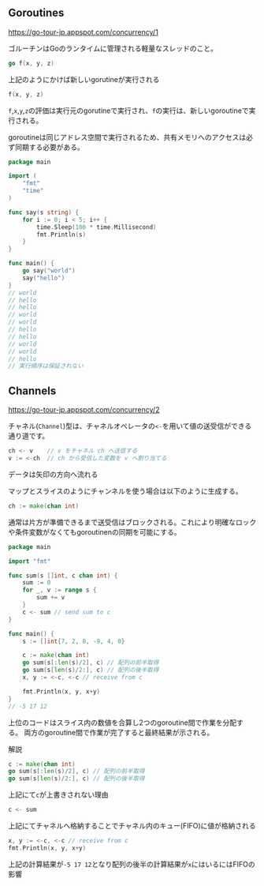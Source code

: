 ## Goroutines

https://go-tour-jp.appspot.com/concurrency/1

ゴルーチンはGoのランタイムに管理される軽量なスレッドのこと。

```go
go f(x, y, z)
```
上記のようにかけば新しいgorutineが実行される

```go
f(x, y, z)
```
`f`,`x`,`y`,`z`の評価は実行元のgorutineで実行され、`f`の実行は、新しいgoroutineで実行される。

goroutineは同じアドレス空間で実行されるため、共有メモリへのアクセスは必ず同期する必要がある。

```go
package main

import (
	"fmt"
	"time"
)

func say(s string) {
	for i := 0; i < 5; i++ {
		time.Sleep(100 * time.Millisecond)
		fmt.Println(s)
	}
}

func main() {
	go say("world")
	say("hello")
}
// world
// hello
// hello
// world
// world
// hello
// hello
// world
// world
// hello
// 実行順序は保証されない
```

## Channels

https://go-tour-jp.appspot.com/concurrency/2

チャネル(`Channel`)型は、チャネルオペレータの`<-`を用いて値の送受信ができる通り道です。

```go
ch <- v    // v をチャネル ch へ送信する
v := <-ch  // ch から受信した変数を v へ割り当てる
```
データは矢印の方向へ流れる

マップとスライスのようにチャンネルを使う場合は以下のように生成する。

```go
ch := make(chan int)
```

通常は片方が準備できるまで送受信はブロックされる。これにより明確なロックや条件変数がなくてもgoroutinenの同期を可能にする。


```go
package main

import "fmt"

func sum(s []int, c chan int) {
	sum := 0
	for _, v := range s {
		sum += v
	}
	c <- sum // send sum to c
}

func main() {
	s := []int{7, 2, 8, -9, 4, 0}

	c := make(chan int)
	go sum(s[:len(s)/2], c) // 配列の前半取得
	go sum(s[len(s)/2:], c) // 配列の後半取得
	x, y := <-c, <-c // receive from c

	fmt.Println(x, y, x+y)
}
// -5 17 12
```

上位のコードはスライス内の数値を合算し2つのgoroutine間で作業を分配する。
両方のgoroutine間で作業が完了すると最終結果が示される。

解説
```go
c := make(chan int)
go sum(s[:len(s)/2], c) // 配列の前半取得
go sum(s[len(s)/2:], c) // 配列の後半取得
```

上記にて`c`が上書きされない理由
```go
c <- sum
```
上記にてチャネルへ格納することでチャネル内のキュー(FIFO)に値が格納される

```go
x, y := <-c, <-c // receive from c
fmt.Println(x, y, x+y)
```

上記の計算結果が`-5 17 12`となり配列の後半の計算結果が`x`にはいるにはFIFOの影響



